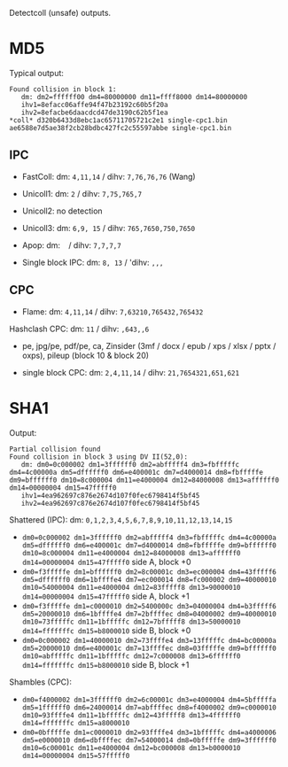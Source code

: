 Detectcoll (unsafe) outputs.

# MD5

Typical output:
```
Found collision in block 1:
   dm: dm2=ffffff00 dm4=80000000 dm11=ffff8000 dm14=80000000
   ihv1=8efacc06affe94f47b23192c60b5f20a
   ihv2=8efacbe6daacdcd47de3190c62b5f1ea
*coll* d320b6433d8ebc1ac65711705721c2e1 single-cpc1.bin
ae6588e7d5ae38f2cb28bdbc427fc2c55597abbe single-cpc1.bin
```


## IPC

- FastColl: dm: `4,11,14` / dihv: `7,76,76,76` (Wang)

- Unicoll1: dm: `2` / dihv: `7,75,765,7`
- Unicoll2: no detection
- Unicoll3: dm: `6,9, 15` / dihv: `765,7650,750,7650`

- Apop: dm: ` ` / dihv: `7,7,7,7`

- Single block IPC: dm: `8, 13` / 'dihv: `,,,`


## CPC
- Flame: dm: `4,11,14` / dihv: `7,63210,765432,765432`

Hashclash CPC: dm: `11` / dihv: `,643,,6`
- pe, jpg/pe, pdf/pe, ca, Zinsider (3mf / docx / epub / xps / xlsx / pptx / oxps), pileup (block 10 & block 20)

- single block CPC: dm: `2,4,11,14` / dihv: `21,7654321,651,621`

# SHA1

Output:

```
Partial collision found
Found collision in block 3 using DV II(52,0):
   dm: dm0=0c000002 dm1=3ffffff0 dm2=abfffff4 dm3=fbfffffc dm4=4c00000a dm5=dffffff0 dm6=e400001c dm7=d4000014 dm8=fbfffffe dm9=bffffff0 dm10=8c000004 dm11=e4000004 dm12=84000008 dm13=affffff0 dm14=00000004 dm15=47fffff0
   ihv1=4ea962697c876e2674d107f0fec6798414f5bf45
   ihv2=4ea962697c876e2674d107f0fec6798414f5bf45
```

Shattered (IPC): dm: `0,1,2,3,4,5,6,7,8,9,10,11,12,13,14,15`
- `dm0=0c000002 dm1=3ffffff0 dm2=abfffff4 dm3=fbfffffc dm4=4c00000a dm5=dffffff0 dm6=e400001c dm7=d4000014 dm8=fbfffffe dm9=bffffff0 dm10=8c000004 dm11=e4000004 dm12=84000008 dm13=affffff0 dm14=00000004 dm15=47fffff0` side A, block +0
- `dm0=f3fffffe dm1=bffffff0 dm2=8c00001c dm3=ec000004 dm4=43fffff6 dm5=dffffff0 dm6=1bffffe4 dm7=ec000014 dm8=fc000002 dm9=40000010 dm10=54000004 dm11=e4000004 dm12=83fffff8 dm13=90000010 dm14=00000004 dm15=47fffff0` side A, block +1
- `dm0=f3fffffe dm1=c0000010 dm2=5400000c dm3=04000004 dm4=b3fffff6 dm5=20000010 dm6=1bffffe4 dm7=2bffffec dm8=04000002 dm9=40000010 dm10=73fffffc dm11=1bfffffc dm12=7bfffff8 dm13=50000010 dm14=fffffffc dm15=b8000010` side B, block +0
- `dm0=0c000002 dm1=40000010 dm2=73ffffe4 dm3=13fffffc dm4=bc00000a dm5=20000010 dm6=e400001c dm7=13ffffec dm8=03fffffe dm9=bffffff0 dm10=abfffffc dm11=1bfffffc dm12=7c000008 dm13=6ffffff0 dm14=fffffffc dm15=b8000010` side B, block +1


Shambles (CPC):
- `dm0=f4000002 dm1=3ffffff0 dm2=6c00001c dm3=e4000004 dm4=5bfffffa dm5=1ffffff0 dm6=24000014 dm7=abffffec dm8=f4000002 dm9=c0000010 dm10=93ffffe4 dm11=1bfffffc dm12=43fffff8 dm13=4ffffff0 dm14=fffffffc dm15=a8000010`
- `dm0=0bfffffe dm1=c0000010 dm2=93ffffe4 dm3=1bfffffc dm4=a4000006 dm5=e0000010 dm6=dbffffec dm7=54000014 dm8=0bfffffe dm9=3ffffff0 dm10=6c00001c dm11=e4000004 dm12=bc000008 dm13=b0000010 dm14=00000004 dm15=57fffff0`
